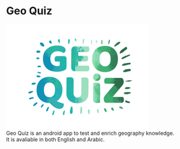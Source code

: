 # Geo Quiz<br/>
![Screenshot](screenshots/logo.png)<br/>
Geo Quiz is an android app to test and enrich geography knowledge.<br/>
It is avaliable in both English and Arabic.<br/>
